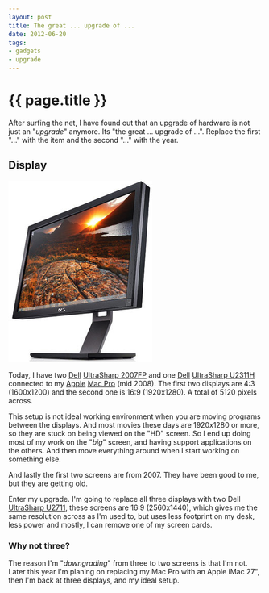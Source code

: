 ```yaml
---
layout: post
title: The great ... upgrade of ...
date: 2012-06-20
tags:
- gadgets
- upgrade
---
```


{{ page.title }}
================

After surfing the net, I have found out that an upgrade of hardware is not just an "*upgrade*" anymore. Its "the great ... upgrade of ...". Replace the first "..." with the item and the second "..." with the year.

## Display

![Dell UltraSharp U2711](/images/2012/06/dell-u2711.png)

Today, I have two [Dell](http://www.dell.com/) [UltraSharp 2007FP](http://accessories.us.dell.com/sna/productdetail.aspx?c=us&l=en&s=dhs&cs=19&sku=320-4687) and one [Dell](http://www.dell.com/) [UltraSharp U2311H](http://accessories.dell.com/sna/products/monitors_flat_panel_widescreen/productdetail.aspx?c=ca&l=en&s=corp&sku=320-9270) connected to my [Apple](http://www.apple.com/) [Mac Pro](http://www.apple.com/macpro/) (mid 2008). The first two displays are 4:3 (1600x1200) and the second one is 16:9 (1920x1280). A total of 5120 pixels across. 

This setup is not ideal working environment when you are moving programs between the displays. And most movies these days are 1920x1280 or more, so they are stuck on being viewed on the "HD" screen. So I end up doing most of my work on the "*big*" screen, and having support applications on the others. And then move everything around when I start working on something else.

And lastly the first two screens are from 2007. They have been good to me, but they are getting old.

Enter my upgrade. I'm going to replace all three displays with two Dell [UltraSharp U2711](http://accessories.us.dell.com/sna/productdetail.aspx?c=us&l=en&s=bsd&cs=04&sku=224-8284&baynote_bnrank=1&baynote_irrank=0&~ck=baynoteSearch), these screens are 16:9 (2560x1440), which gives me the same resolution across as I'm used to, but uses less footprint on my desk, less power and mostly, I can remove one of my screen cards.

### Why not three?

The reason I'm "*downgrading*" from three to two screens is that I'm not. Later this year I'm planing on replacing my Mac Pro with an Apple iMac 27", then I'm back at three displays, and my ideal setup.